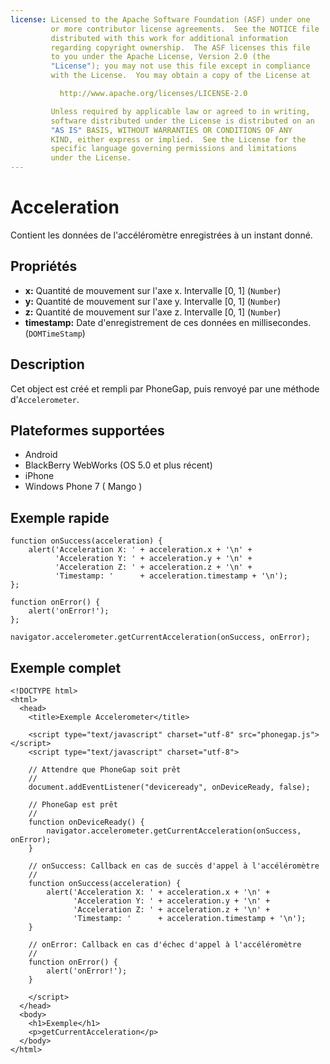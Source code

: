 ```yaml
---
license: Licensed to the Apache Software Foundation (ASF) under one
         or more contributor license agreements.  See the NOTICE file
         distributed with this work for additional information
         regarding copyright ownership.  The ASF licenses this file
         to you under the Apache License, Version 2.0 (the
         "License"); you may not use this file except in compliance
         with the License.  You may obtain a copy of the License at

           http://www.apache.org/licenses/LICENSE-2.0

         Unless required by applicable law or agreed to in writing,
         software distributed under the License is distributed on an
         "AS IS" BASIS, WITHOUT WARRANTIES OR CONDITIONS OF ANY
         KIND, either express or implied.  See the License for the
         specific language governing permissions and limitations
         under the License.
---
```


Acceleration
============

Contient les données de l'accéléromètre enregistrées à un instant donné.

Propriétés
----------

- __x:__ Quantité de mouvement sur l'axe x. Intervalle [0, 1] (`Number`)
- __y:__ Quantité de mouvement sur l'axe y. Intervalle [0, 1] (`Number`)
- __z:__ Quantité de mouvement sur l'axe z. Intervalle [0, 1] (`Number`)
- __timestamp:__ Date d'enregistrement de ces données en millisecondes. (`DOMTimeStamp`)

Description
-----------

Cet object est créé et rempli par PhoneGap, puis renvoyé par une méthode d'`Accelerometer`.

Plateformes supportées
----------------------

- Android
- BlackBerry WebWorks (OS 5.0 et plus récent)
- iPhone
- Windows Phone 7 ( Mango )

Exemple rapide
--------------

    function onSuccess(acceleration) {
        alert('Acceleration X: ' + acceleration.x + '\n' +
              'Acceleration Y: ' + acceleration.y + '\n' +
              'Acceleration Z: ' + acceleration.z + '\n' +
              'Timestamp: '      + acceleration.timestamp + '\n');
    };

    function onError() {
        alert('onError!');
    };

    navigator.accelerometer.getCurrentAcceleration(onSuccess, onError);

Exemple complet
---------------

    <!DOCTYPE html>
    <html>
      <head>
        <title>Exemple Accelerometer</title>

        <script type="text/javascript" charset="utf-8" src="phonegap.js"></script>
        <script type="text/javascript" charset="utf-8">

        // Attendre que PhoneGap soit prêt
        //
        document.addEventListener("deviceready", onDeviceReady, false);

        // PhoneGap est prêt
        //
        function onDeviceReady() {
            navigator.accelerometer.getCurrentAcceleration(onSuccess, onError);
        }

        // onSuccess: Callback en cas de succès d'appel à l'accéléromètre
        //
        function onSuccess(acceleration) {
            alert('Acceleration X: ' + acceleration.x + '\n' +
                  'Acceleration Y: ' + acceleration.y + '\n' +
                  'Acceleration Z: ' + acceleration.z + '\n' +
                  'Timestamp: '      + acceleration.timestamp + '\n');
        }

        // onError: Callback en cas d'échec d'appel à l'accéléromètre
        //
        function onError() {
            alert('onError!');
        }

        </script>
      </head>
      <body>
        <h1>Exemple</h1>
        <p>getCurrentAcceleration</p>
      </body>
    </html>
